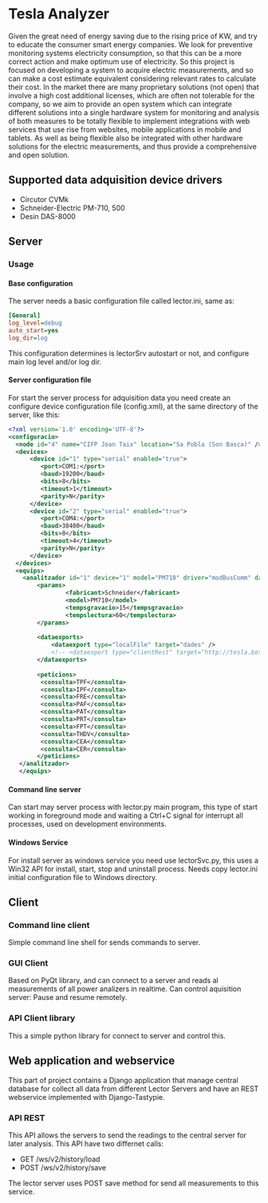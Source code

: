 # Tesla Analyzer

Given the great need of energy saving due to the rising price of KW, and try to educate the consumer smart energy companies. 
We look for preventive monitoring systems electricity consumption, so that this can be a more correct action and make optimum 
use of electricity. 
So this project is focused on developing a system to acquire electric measurements, and so can make a cost estimate equivalent 
considering relevant rates to calculate their cost. In the market there are many proprietary solutions (not open) that involve 
a high cost additional licenses, which are often not tolerable for the company, so we aim to provide an open system which can 
integrate different solutions into a single hardware system for monitoring and analysis of both measures to be totally flexible 
to implement integrations with web services that use rise from websites, mobile applications in mobile and tablets. As well as 
being flexible also be integrated with other hardware solutions for the electric measurements, and thus provide a comprehensive 
and open solution. 

## Supported data adquisition device drivers 

* Circutor CVMk
* Schneider-Electric PM-710, 500
* Desin DAS-8000

## Server

### Usage

#### Base configuration
The server needs a basic configuration file called lector.ini, same as:
```ini
[General]
log_level=debug
auto_start=yes
log_dir=log
```
This configuration determines is lectorSrv autostart or not, and configure main log level and/or log dir.

#### Server configuration file
For start the server process for adquisition data you need create an configure device configuration file (config.xml), at the same directory of the server, like this:
```xml
<?xml version='1.0' encoding='UTF-8'?>                                                                      
<configuracio>                                                                                              
  <node id="4" name="CIFP Joan Taix" location="Sa Pobla (Son Basca)" />                                     
  <devices>                                                                                                 
      <device id="1" type="serial" enabled="true">                                                          
         <port>COM1:</port>                                                                                 
         <baud>19200</baud>                                                                                 
         <bits>8</bits>                                                                                     
         <timeout>1</timeout>                                                                               
         <parity>N</parity>                                                                                 
      </device>                                                                                             
      <device id="2" type="serial" enabled="true">                                                          
         <port>COM4:</port>                                                                                 
         <baud>38400</baud>                                                                                 
         <bits>8</bits>                                                                                     
         <timeout>4</timeout>                                                                               
         <parity>N</parity>                                                                                 
      </device>                                                                                             
  </devices>                                                                                                
  <equips>                                                                                                  
    <analitzador id="1" device="1" model="PM710" driver="modBusComm" dataDriver="pmData">                   
        <params>                                                                                            
                <fabricant>Schneider</fabricant>                                                            
                <model>PM710</model>                                                                        
                <tempsgravacio>15</tempsgravacio>                                                           
                <tempslectura>60</tempslectura>                                                             
        </params>                                                                                           
                                                                                                            
        <dataexports>                                                                                       
            <dataexport type="localFile" target="dades" />                                                  
            <!-- <dataexport type="clientRest" target="http://tesla.botilla.net/central/ws" /> -->          
        </dataexports>                                                                                      
                                                                                                            
        <peticions>                                                                                         
         <consulta>TPF</consulta>                                                                           
         <consulta>IPF</consulta>                                                                           
         <consulta>FRE</consulta>                                                                           
         <consulta>PAF</consulta>                                                                           
         <consulta>PAT</consulta>                                                                           
         <consulta>PRT</consulta>                                                                           
         <consulta>FPT</consulta>                                                                           
         <consulta>THDV</consulta>                                                                          
         <consulta>CEA</consulta>                                                                           
         <consulta>CER</consulta>                                                                           
        </peticions>                                                                                        
   </analitzador>     
   </equips>
```

#### Command line server

Can start may server process with lector.py main program, this type of start working in foreground mode and waiting a Ctrl+C signal for interrupt all processes, used on development environments.

#### Windows Service

For install server as windows service you need use lectorSvc.py, this uses a Win32 API for install, start, stop and uninstall process. Needs copy lector.ini initial configuration file to Windows directory.

## Client

### Command line client

Simple command line shell for sends commands to server.

### GUI Client

Based on PyQt library, and can connect to a server and reads al measurements of all power analizers in realtime. Can control aquisition server: Pause and resume remotely.

### API Client library

This a simple python library for connect to server and control this.

## Web application and webservice

This part of project contains a Django application that manage central database for collect all data from different Lector Servers and have an REST webservice implemented with Django-Tastypie.

### API REST

This API allows the servers to send the readings to the central server for later analysis. This API have two differnet calls:

* GET /ws/v2/history/load
* POST /ws/v2/history/save

The lector server uses POST save method for send all measurements to this service.
